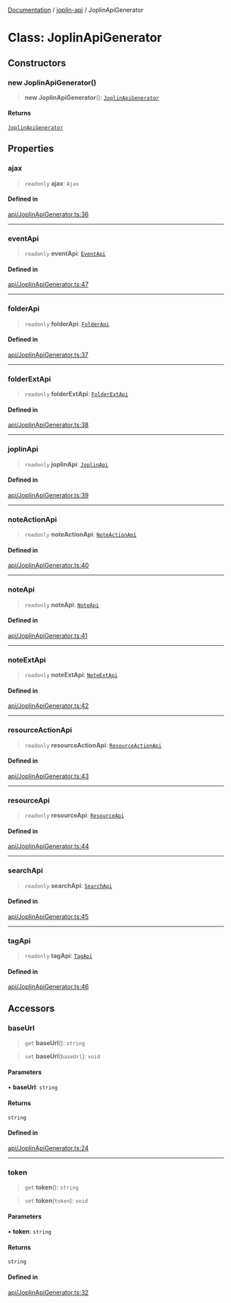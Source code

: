 [Documentation](../../packages.md) / [joplin-api](../index.md) / JoplinApiGenerator

# Class: JoplinApiGenerator

## Constructors

### new JoplinApiGenerator()

> **new JoplinApiGenerator**(): [`JoplinApiGenerator`](JoplinApiGenerator.md)

#### Returns

[`JoplinApiGenerator`](JoplinApiGenerator.md)

## Properties

### ajax

> `readonly` **ajax**: `Ajax`

#### Defined in

[api/JoplinApiGenerator.ts:36](https://github.com/rxliuli/joplin-utils/blob/485409801cf7c952cfefe9e29020115fe6abec36/packages/joplin-api/src/api/JoplinApiGenerator.ts#L36)

---

### eventApi

> `readonly` **eventApi**: [`EventApi`](EventApi.md)

#### Defined in

[api/JoplinApiGenerator.ts:47](https://github.com/rxliuli/joplin-utils/blob/485409801cf7c952cfefe9e29020115fe6abec36/packages/joplin-api/src/api/JoplinApiGenerator.ts#L47)

---

### folderApi

> `readonly` **folderApi**: [`FolderApi`](FolderApi.md)

#### Defined in

[api/JoplinApiGenerator.ts:37](https://github.com/rxliuli/joplin-utils/blob/485409801cf7c952cfefe9e29020115fe6abec36/packages/joplin-api/src/api/JoplinApiGenerator.ts#L37)

---

### folderExtApi

> `readonly` **folderExtApi**: [`FolderExtApi`](FolderExtApi.md)

#### Defined in

[api/JoplinApiGenerator.ts:38](https://github.com/rxliuli/joplin-utils/blob/485409801cf7c952cfefe9e29020115fe6abec36/packages/joplin-api/src/api/JoplinApiGenerator.ts#L38)

---

### joplinApi

> `readonly` **joplinApi**: [`JoplinApi`](JoplinApi.md)

#### Defined in

[api/JoplinApiGenerator.ts:39](https://github.com/rxliuli/joplin-utils/blob/485409801cf7c952cfefe9e29020115fe6abec36/packages/joplin-api/src/api/JoplinApiGenerator.ts#L39)

---

### noteActionApi

> `readonly` **noteActionApi**: [`NoteActionApi`](NoteActionApi.md)

#### Defined in

[api/JoplinApiGenerator.ts:40](https://github.com/rxliuli/joplin-utils/blob/485409801cf7c952cfefe9e29020115fe6abec36/packages/joplin-api/src/api/JoplinApiGenerator.ts#L40)

---

### noteApi

> `readonly` **noteApi**: [`NoteApi`](NoteApi.md)

#### Defined in

[api/JoplinApiGenerator.ts:41](https://github.com/rxliuli/joplin-utils/blob/485409801cf7c952cfefe9e29020115fe6abec36/packages/joplin-api/src/api/JoplinApiGenerator.ts#L41)

---

### noteExtApi

> `readonly` **noteExtApi**: [`NoteExtApi`](NoteExtApi.md)

#### Defined in

[api/JoplinApiGenerator.ts:42](https://github.com/rxliuli/joplin-utils/blob/485409801cf7c952cfefe9e29020115fe6abec36/packages/joplin-api/src/api/JoplinApiGenerator.ts#L42)

---

### resourceActionApi

> `readonly` **resourceActionApi**: [`ResourceActionApi`](ResourceActionApi.md)

#### Defined in

[api/JoplinApiGenerator.ts:43](https://github.com/rxliuli/joplin-utils/blob/485409801cf7c952cfefe9e29020115fe6abec36/packages/joplin-api/src/api/JoplinApiGenerator.ts#L43)

---

### resourceApi

> `readonly` **resourceApi**: [`ResourceApi`](ResourceApi.md)

#### Defined in

[api/JoplinApiGenerator.ts:44](https://github.com/rxliuli/joplin-utils/blob/485409801cf7c952cfefe9e29020115fe6abec36/packages/joplin-api/src/api/JoplinApiGenerator.ts#L44)

---

### searchApi

> `readonly` **searchApi**: [`SearchApi`](SearchApi.md)

#### Defined in

[api/JoplinApiGenerator.ts:45](https://github.com/rxliuli/joplin-utils/blob/485409801cf7c952cfefe9e29020115fe6abec36/packages/joplin-api/src/api/JoplinApiGenerator.ts#L45)

---

### tagApi

> `readonly` **tagApi**: [`TagApi`](TagApi.md)

#### Defined in

[api/JoplinApiGenerator.ts:46](https://github.com/rxliuli/joplin-utils/blob/485409801cf7c952cfefe9e29020115fe6abec36/packages/joplin-api/src/api/JoplinApiGenerator.ts#L46)

## Accessors

### baseUrl

> `get` **baseUrl**(): `string`

> `set` **baseUrl**(`baseUrl`): `void`

#### Parameters

• **baseUrl**: `string`

#### Returns

`string`

#### Defined in

[api/JoplinApiGenerator.ts:24](https://github.com/rxliuli/joplin-utils/blob/485409801cf7c952cfefe9e29020115fe6abec36/packages/joplin-api/src/api/JoplinApiGenerator.ts#L24)

---

### token

> `get` **token**(): `string`

> `set` **token**(`token`): `void`

#### Parameters

• **token**: `string`

#### Returns

`string`

#### Defined in

[api/JoplinApiGenerator.ts:32](https://github.com/rxliuli/joplin-utils/blob/485409801cf7c952cfefe9e29020115fe6abec36/packages/joplin-api/src/api/JoplinApiGenerator.ts#L32)
